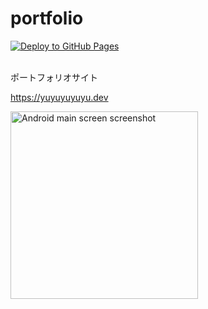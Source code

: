 # portfolio

<a href="https://yuyuyuyuyu.dev" target="_blank" rel="noopener noreferrer">![Deploy to GitHub Pages](https://github.com/yu-ko-ba/portfolio/actions/workflows/deploy.yml/badge.svg)</a><br />
<br />

ポートフォリオサイト

https://yuyuyuyuyu.dev

<img width="300" alt="Android main screen screenshot" src="https://github.com/user-attachments/assets/37e0204e-5be1-4e39-839b-53c4e1e49804" />
